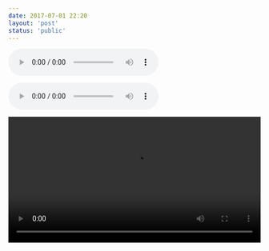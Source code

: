 ```yaml
---
date: 2017-07-01 22:20
layout: 'post'
status: 'public'
---
```


<audio src="https://github.com/behalcyon/cited_foretime/raw/master/foretime/little%20love2.mp3" autoplay loop controls ></audio>

<audio src="https://github.com/behalcyon/cited_foretime/raw/master/foretime/%E6%B8%A9%E6%9F%94%E5%B0%8F%E6%83%85%E6%AD%8C.mp3" autoplay loop controls ></audio>


<video width="100%" controls="controls" autoplay="autoplay"><source src="https://github.com/behalcyon/cited_video/raw/master/video/Wellington%20Vacation%20Travel%20Guide%20%7C%20Expedia.mp4"></video>